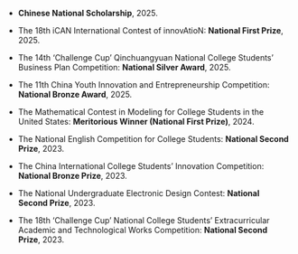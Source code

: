 
- **Chinese National Scholarship**, 2025.

- The 18th iCAN International Contest of innovAtioN: **National First Prize**, 2025.

- The 14th ‘Challenge Cup’ Qinchuangyuan National College Students’ Business Plan Competition: **National Silver Award**, 2025.

- The 11th China Youth Innovation and Entrepreneurship Competition: **National Bronze Award**, 2025.

- The Mathematical Contest in Modeling for College Students in the United States:  **Meritorious Winner (National First Prize)**, 2024.

- The National English Competition for College Students: **National Second Prize**, 2023.

- The China International College Students’ Innovation Competition: **National Bronze Prize**, 2023.

- The National Undergraduate Electronic Design Contest: **National Second Prize**, 2023.

- The 18th ‘Challenge Cup’ National College Students’ Extracurricular Academic and Technological Works Competition: **National Second Prize**, 2023.
